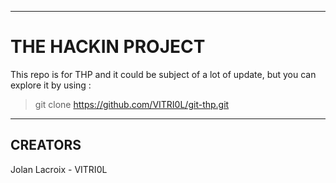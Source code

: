 ***
# THE HACKIN PROJECT
This repo is for THP and it could be subject of a lot of update, but you can explore it by using :
> git clone https://github.com/VITRI0L/git-thp.git

***
## CREATORS
Jolan Lacroix - VITRI0L<br>
